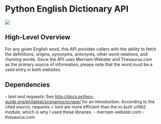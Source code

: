 # Python English Dictionary API

<img src="https://img0.etsystatic.com/000/0/5658883/il_570xN.187754122.jpg" />

<h2>High-Level Overview</h2>
For any given English word, this API provides callers with the ability to fetch the definitions, origins, synonyms, antonyms, other word-relations, and rhyming words. Since the API uses Merriam-Webster and Thesaurus.com as the primary source of information, please note that the word must be a valid entry in both websites.

<h2> Dependencies </h2>
- lxml and requests: See <a href="http://docs.python-guide.org/en/latest/scenarios/scrape/">http://docs.python-guide.org/en/latest/scenarios/scrape/</a> for an introduction. According to the cited source, requests + lxml are more efficient than the in-built urllib2 module, which is why I used these libraries.
- merriam-webster.com
- thesaurus.com
